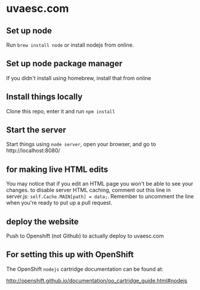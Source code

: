 # uvaesc.com

## Set up node

Run `brew install node` or install nodejs from online.

## Set up node package manager

If you didn't install using homebrew, install that from online

## Install things locally

Clone this repo, enter it and run `npm install`

## Start the server

Start things using `node server`, open your browser, and go to http://localhost:8080/

## for making live HTML edits

You may notice that if you edit an HTML page you won't be able to see your changes. to disable server HTML caching, comment out this line in server.js: `self.Cache.MAIN[path] = data;`. Remember to uncomment the line when you're ready to put up a pull request.

## deploy the website

Push to Openshift (not Github) to actually deploy to uvaesc.com

## For setting this up with OpenShift

The OpenShift `nodejs` cartridge documentation can be found at:

http://openshift.github.io/documentation/oo_cartridge_guide.html#nodejs
